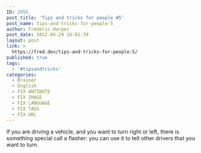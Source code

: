 ```yaml
---
ID: 2955
post_title: 'Tips and tricks for people #5'
post_name: tips-and-tricks-for-people-5
author: Frédéric Harper
post_date: 2012-04-29 16:01:39
layout: post
link: >
  https://fred.dev/tips-and-tricks-for-people-5/
published: true
tags:
  - '#tipsandtricks'
categories:
  - Brainer
  - English
  - FIX ANTIDOTE
  - FIX IMAGE
  - FIX LANGUAGE
  - FIX TAGS
  - FIX URL
---
```

If you are driving a vehicle, and you want to turn right or left, there is something special call a flasher: you can use it to tell other drivers that you want to turn.